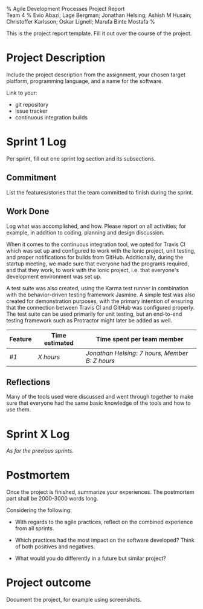 % Agile Development Processes Project Report  
  Team 4
% Evio Abazi; Lage Bergman; Jonathan Helsing; Ashish M Husain; Christoffer Karlsson; Oskar Lignell; Marufa Binte Mostafa
%

This is the project report template.
Fill it out over the course of the project.

# Project Description
Include the project description from the assignment,
your chosen target platform,
programming language,
and a name for the software.

Link to your:

- git repository
- issue tracker
- continuous integration builds

# Sprint 1 Log
Per sprint, fill out one sprint log section and its subsections.

## Commitment
List the features/stories that the team committed to finish during the sprint.

## Work Done
Log what was accomplished, and how.
Please report on all activities; for example, in addition to coding, planning and design discussion.

When it comes to the continuous integration tool, we opted for Travis CI which was set up and configured to work with the Ionic project, unit testing, and proper notifications for builds from GitHub. Additionally, during the startup meeting, we made sure that everyone had the programs required, and that they work, to work with the Ionic project, i.e. that everyone's development environment was set up.

A test suite was also created, using the Karma test runner in combination with the behavior-driven testing framework Jasmine. A simple test was also created for demonstration purposes, with the primary intention of ensuring that the connection between Travis CI and GitHub was configured properly. The test suite can be used primarily for unit testing, but an end-to-end testing framework such as Protractor might later be added as well.

Feature | Time estimated | Time spent per team member
--------|----------------|--------
*#1* | *X hours* | *Jonathan Helsing: 7 hours, Member B: Z hours*

## Reflections

Many of the tools used were discussed and went through together to make sure that everyone had the same basic knowledge of the tools and how to use them.

<!-- Reflect on how the work worked.
This data will form the basis for your final reflection.
As the postmortem will be a writeup, it's fine to use shorthand notes, bullet list, and similar.
Keep within 1000-1500 words. -->

<!-- Discuss any deviations from the sprint commitment. -->

<!-- Reflect on the agile practice practiced: -->

<!-- - Did your experience correspond to or contradict with what literature claims?

    - Analysis of why. Mostly interesting if something unexpected happens, but even
      if everything runs according to plan, reflecting on the underlying mechanisms
      can be interesting. -->

<!-- - How did the practices interact?
  Did they complement or counteract each other? -->

<!-- - How efficient were the practices, given the time they took to use? -->


# Sprint X Log
*As for the previous sprints.*


# Postmortem
Once the project is finished, summarize your experiences.
The postmortem part shall be 2000-3000 words long.

Considering the following:

- With regards to the agile practices, reflect on the combined experience from all sprints.

- Which practices had the most impact on the software developed?
  Think of both positives and negatives.

- What would you do differently in a future but similar project?


# Project outcome
Document the project, for example using screenshots.


